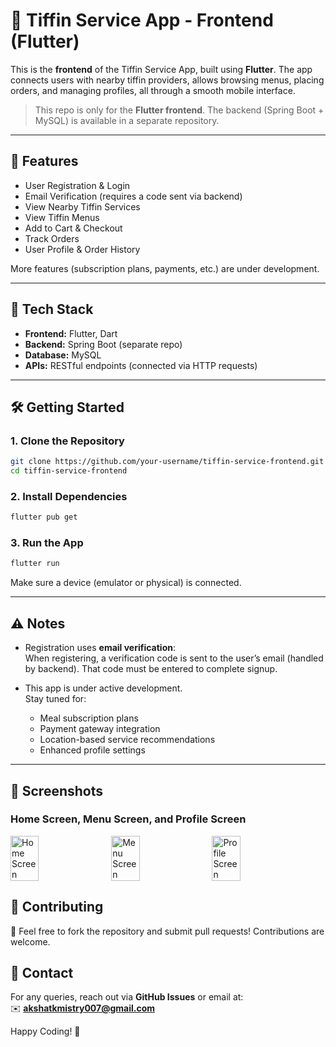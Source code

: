 # 🍱 Tiffin Service App - Frontend (Flutter)

This is the **frontend** of the Tiffin Service App, built using **Flutter**. The app connects users with nearby tiffin providers, allows browsing menus, placing orders, and managing profiles, all through a smooth mobile interface.

>  This repo is only for the **Flutter frontend**. The backend (Spring Boot + MySQL) is available in a separate repository.

---

## 📲 Features

-  User Registration & Login
-  Email Verification (requires a code sent via backend)
-  View Nearby Tiffin Services
-  View Tiffin Menus
-  Add to Cart & Checkout
-  Track Orders
-  User Profile & Order History

More features (subscription plans, payments, etc.) are under development.

---

## 🧰 Tech Stack

- **Frontend:** Flutter, Dart
- **Backend:** Spring Boot (separate repo)
- **Database:** MySQL
- **APIs:** RESTful endpoints (connected via HTTP requests)

---

## 🛠️ Getting Started

### 1. Clone the Repository

```bash
git clone https://github.com/your-username/tiffin-service-frontend.git
cd tiffin-service-frontend
```

### 2. Install Dependencies

```bash
flutter pub get
```

### 3. Run the App

```bash
flutter run
```

Make sure a device (emulator or physical) is connected.

---

## ⚠️ Notes

- Registration uses **email verification**:  
  When registering, a verification code is sent to the user’s email (handled by backend). That code must be entered to complete signup.

- This app is under active development.  
  Stay tuned for:
  - Meal subscription plans
  - Payment gateway integration
  - Location-based service recommendations
  - Enhanced profile settings

---

## 📸 Screenshots

### Home Screen, Menu Screen, and Profile Screen
<div style="display: flex; flex-wrap: wrap; gap: 10px;">
  <img src="https://github.com/akshatkmistry/Tiffin_Service_Frontend/assets/screenshots/home.png" alt="Home Screen" style="width: 30%;">
  <img src="https://github.com/akshatkmistry/Tiffin_Service_Frontend/assets/screenshots/home.png" alt="Menu Screen" style="width: 30%;">
  <img src="https://github.com/akshatkmistry/Tiffin_Service_Frontend/assets/screenshots/home.png" alt="Profile Screen" style="width: 30%;">
</div>

## 🤝 Contributing
🚀 Feel free to fork the repository and submit pull requests! Contributions are welcome.  


## 📧 Contact
For any queries, reach out via **GitHub Issues** or email at:  
✉️ **akshatkmistry007@gmail.com**  

Happy Coding! 🎉

